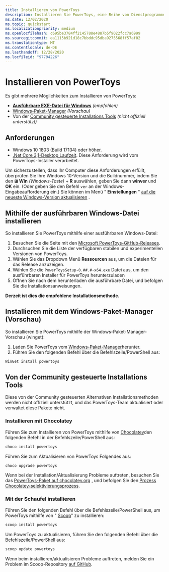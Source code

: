 ```yaml
---
title: Installieren von PowerToys
description: Installieren Sie PowerToys, eine Reihe von Dienstprogrammen für die Anpassung von Windows 10, mithilfe einer ausführbaren Datei oder eines Paket-Managers (winget, Chocolatey, Scoop).
ms.date: 12/02/2020
ms.topic: quickstart
ms.localizationpriority: medium
ms.openlocfilehash: c695be3784ff2145788e4887b5f9022fcc7a6999
ms.sourcegitcommit: ea1115b921d18c7bbddc95dba9275568ff57af02
ms.translationtype: MT
ms.contentlocale: de-DE
ms.lasthandoff: 12/28/2020
ms.locfileid: "97794226"
---
```

# <a name="install-powertoys"></a>Installieren von PowerToys

Es gibt mehrere Möglichkeiten zum Installieren von PowerToys:

- **[Ausführbare EXE-Datei für Windows](#install-with-windows-executable-file)** *(empfohlen)*
- [Windows-Paket-Manager](#install-with-windows-package-manager-preview) *(Vorschau)*
- Von der [Community gesteuerte Installations Tools](#community-driven-install-tools) *(nicht offiziell unterstützt)*

## <a name="requirements"></a>Anforderungen

- Windows 10 1803 (Build 17134) oder höher.
- [.Net Core 3,1-Desktop Laufzeit](https://dotnet.microsoft.com/download/dotnet-core/thank-you/runtime-desktop-3.1.4-windows-x64-installer). Diese Anforderung wird vom PowerToys-Installer verarbeitet.

Um sicherzustellen, dass Ihr Computer diese Anforderungen erfüllt, überprüfen Sie Ihre Windows 10-Version und die Buildnummer, indem Sie den **⊞ Win** *(Windows-Taste)*  +  **R** auswählen, geben Sie dann **winver** und **OK** ein. (Oder geben Sie den Befehl `ver` an der Windows-Eingabeaufforderung ein.) Sie können im Menü " **Einstellungen** " [auf die neueste Windows-Version aktualisieren](ms-settings:windowsupdate) .

## <a name="install-with-windows-executable-file"></a>Mithilfe der ausführbaren Windows-Datei installieren

So installieren Sie PowerToys mithilfe einer ausführbaren Windows-Datei:

1. Besuchen Sie die Seite mit den [Microsoft PowerToys-GitHub-Releases](https://github.com/microsoft/PowerToys/releases/).
2. Durchsuchen Sie die Liste der verfügbaren stabilen und experimentellen Versionen von PowerToys.
3. Wählen Sie das Dropdown Menü **Ressourcen** aus, um die Dateien für das Release anzuzeigen.
4. Wählen Sie die `PowerToysSetup-0.##.#-x64.exe` Datei aus, um den ausführbaren Installer für PowerToys herunterzuladen
5. Öffnen Sie nach dem herunterladen die ausführbare Datei, und befolgen Sie die Installationsanweisungen.

**Derzeit ist dies die empfohlene Installationsmethode.**

## <a name="install-with-windows-package-manager-preview"></a>Installieren mit dem Windows-Paket-Manager (Vorschau)

So installieren Sie PowerToys mithilfe der Windows-Paket-Manager-Vorschau (winget):

1. Laden Sie PowerToys vom [Windows-Paket-Manager](https://github.com/microsoft/winget-cli/releases)herunter.
2. Führen Sie den folgenden Befehl über die Befehlszeile/PowerShell aus:

```powershell
WinGet install powertoys
```

## <a name="community-driven-install-tools"></a>Von der Community gesteuerte Installations Tools

Diese von der Community gesteuerten Alternativen Installationsmethoden werden nicht offiziell unterstützt, und das PowerToys-Team aktualisiert oder verwaltet diese Pakete nicht.

### <a name="install-with-chocolatey"></a>Installieren mit Chocolatey

Führen Sie zum Installieren von PowerToys mithilfe von [Chocolatey](https://chocolatey.org/)den folgenden Befehl in der Befehlszeile/PowerShell aus:

```powershell
choco install powertoys
```

Führen Sie zum Aktualisieren von PowerToys Folgendes aus:

```powershell
choco upgrade powertoys
```

Wenn bei der Installation/Aktualisierung Probleme auftreten, besuchen Sie das [PowerToys-Paket auf chocolatey.org](https://chocolatey.org/packages/powertoys) , und befolgen Sie den [Prozess Chocolatey-selektivierungsprozess](https://chocolatey.org/docs/package-triage-process).

### <a name="install-with-scoop"></a>Mit der Schaufel installieren

Führen Sie den folgenden Befehl über die Befehlszeile/PowerShell aus, um PowerToys mithilfe von " [Scoop](https://scoop.sh/)" zu installieren:

```powershell
scoop install powertoys
```

Um PowerToys zu aktualisieren, führen Sie den folgenden Befehl über die Befehlszeile/PowerShell aus:

```powershell
scoop update powertoys
```

Wenn beim installieren/aktualisieren Probleme auftreten, melden Sie ein Problem im Scoop-Repository [auf GitHub](https://github.com/lukesampson/scoop/issues).
